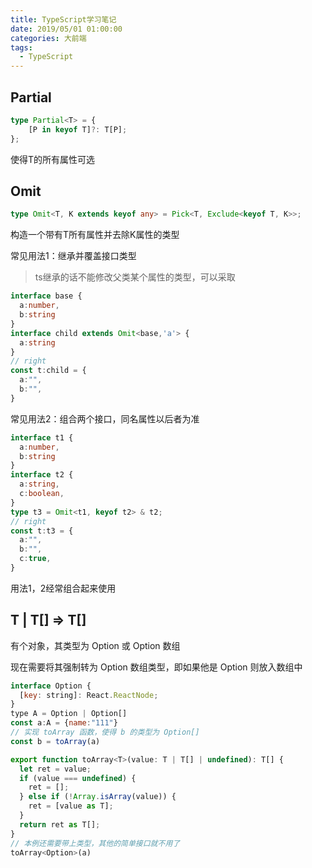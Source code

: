 ```yaml
---
title: TypeScript学习笔记
date: 2019/05/01 01:00:00
categories: 大前端
tags: 
  - TypeScript
---
```


<!--more-->
## Partial

```ts
type Partial<T> = {
    [P in keyof T]?: T[P];
};
```

使得T的所有属性可选

## Omit
```ts
type Omit<T, K extends keyof any> = Pick<T, Exclude<keyof T, K>>;
```
构造一个带有T所有属性并去除K属性的类型

常见用法1：继承并覆盖接口类型

> ts继承的话不能修改父类某个属性的类型，可以采取 

```ts
interface base {
  a:number,
  b:string
}
interface child extends Omit<base,'a'> {
  a:string
}
// right
const t:child = {
  a:"",
  b:"",
}
```

常见用法2：组合两个接口，同名属性以后者为准

```ts
interface t1 {
  a:number,
  b:string
}
interface t2 {
  a:string,
  c:boolean,
}
type t3 = Omit<t1, keyof t2> & t2;
// right
const t:t3 = {
  a:"",
  b:"",
  c:true,
}
```

用法1，2经常组合起来使用

## T | T[] => T[]

有个对象，其类型为 Option 或 Option 数组

现在需要将其强制转为 Option 数组类型，即如果他是 Option 则放入数组中

```js
interface Option {
  [key: string]: React.ReactNode;
}
type A = Option | Option[]
const a:A = {name:"111"}
// 实现 toArray 函数，使得 b 的类型为 Option[]
const b = toArray(a)
```

```js
export function toArray<T>(value: T | T[] | undefined): T[] {
  let ret = value;
  if (value === undefined) {
    ret = [];
  } else if (!Array.isArray(value)) {
    ret = [value as T];
  }
  return ret as T[];
}
// 本例还需要带上类型，其他的简单接口就不用了
toArray<Option>(a)

```